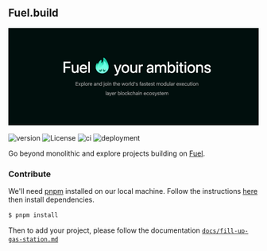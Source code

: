 ## Fuel.build

![hello](./public/covers/sparky.png)

![version](https://img.shields.io/github/package-json/v/0xYami/fuel.build)
![License](https://img.shields.io/github/license/0xYami/fuel.build.svg)
![ci](https://github.com/0xYami/fuel.build/actions/workflows/ci.yaml/badge.svg)
![deployment](https://img.shields.io/github/deployments/0xYami/fuel.build/production)

Go beyond monolithic and explore projects building on [Fuel](https://www.fuel.network/).

### Contribute

We'll need [pnpm](https://pnpm.io/) installed on our local machine. Follow the instructions [here](https://pnpm.io/installation) then install dependencies.

```sh
$ pnpm install
```

Then to add your project, please follow the documentation [`docs/fill-up-gas-station.md`](./docs/fill-up-gas-station.md)
